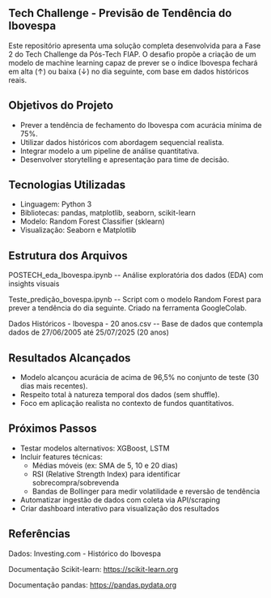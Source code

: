## Tech Challenge - Previsão de Tendência do Ibovespa

Este repositório apresenta uma solução completa desenvolvida para a Fase 2 do Tech Challenge da Pós-Tech FIAP. O desafio propõe a criação de um modelo de machine learning capaz de prever se o índice Ibovespa fechará em alta (↑) ou baixa (↓) no dia seguinte, com base em dados históricos reais.

## Objetivos do Projeto

 - Prever a tendência de fechamento do Ibovespa com acurácia mínima de 75%.
 - Utilizar dados históricos com abordagem sequencial realista.
 - Integrar modelo a um pipeline de análise quantitativa.
 - Desenvolver storytelling e apresentação para time de decisão.

## Tecnologias Utilizadas

 - Linguagem: Python 3
 - Bibliotecas: pandas, matplotlib, seaborn, scikit-learn
 - Modelo: Random Forest Classifier (sklearn)
 - Visualização: Seaborn e Matplotlib

## Estrutura dos Arquivos

POSTECH_eda_Ibovespa.ipynb -- Análise exploratória dos dados (EDA) com insights visuais

Teste_predição_bovespa.ipynb -- Script com o modelo Random Forest para prever a tendência do dia seguinte. Criado na ferramenta GoogleColab.

Dados Históricos - Ibovespa - 20 anos.csv -- Base de dados que contempla dados de 27/06/2005 até 25/07/2025 (20 anos)


## Resultados Alcançados

 - Modelo alcançou acurácia de acima de 96,5% no conjunto de teste (30 dias mais recentes).
 - Respeito total à natureza temporal dos dados (sem shuffle).
 - Foco em aplicação realista no contexto de fundos quantitativos.

## Próximos Passos

 - Testar modelos alternativos: XGBoost, LSTM
 - Incluir features técnicas:
   - Médias móveis (ex: SMA de 5, 10 e 20 dias)
   - RSI (Relative Strength Index) para identificar sobrecompra/sobrevenda
   - Bandas de Bollinger para medir volatilidade e reversão de tendência
 - Automatizar ingestão de dados com coleta via API/scraping
 - Criar dashboard interativo para visualização dos resultados

## Referências

Dados: Investing.com - Histórico do Ibovespa

Documentação Scikit-learn: https://scikit-learn.org

Documentação pandas: https://pandas.pydata.org


